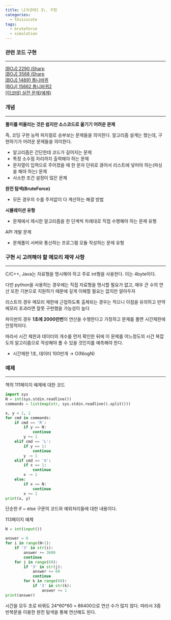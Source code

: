 ```yaml
---
title: \[이코테] 3\. 구현
categories: 
  - thisiscote
tags: 
  - bruteforce
  - simulation
---
```


### 관련 코드 구현

---

[[BOJ] 2290 iSharp](http://akgop.github.io/boj/BOJ2290/)<br>
[[BOJ] 3568 iSharp](http://akgop.github.io/boj/BOJ3568/)<br>
[[BOJ] 14891 톱니바퀴](http://akgop.github.io/boj/BOJ14891/)<br>
[[BOJ] 15662 톱니바퀴2](http://akgop.github.io/boj/BOJ15662/)<br>
[[이코테] 실전 문제(예제)](http://akgop.github.io/thisiscote/thisiscote_31/)


### 개념

---

**풀이를 떠올리는 것은 쉽지만 소스코드로 옮기기 어려운 문제**

즉, 코딩 구현 능력 피지컬로 승부보는 문제들을 의미한다. 알고리즘 설계는 했는데, 구현하기가 어려운 문제들을 의미한다.

- 알고리즘은 간단한데 코드가 길어지는 문제
- 특정 소수점 자리까지 출력해야 하는 문제
- 문자열이 입력으로 주어졌을 때 한 문자 단위로 끊어서 리스트에 넣어야 하는(파싱을 해야 하는) 문제
- 사소한 조건 설정이 많은 문제

**완전 탐색(BruteForce)**

- 모든 경우의 수를 주저없이 다 계산하는 해결 방법

**시뮬레이션 유형**

- 문제에서 제시한 알고리즘을 한 단계씩 차례대로 직접 수행해야 하는 문제 유형

API 개발 문제

- 문제풀이 서버와 통신하는 프로그램 모듈 작성하는 문제 유형

### 구현 시 고려해야 할 메모리 제약 사항

---

C/C++, Java는 자료형을 명시해야 하고 주로 int형을 사용한다. 이는 4byte이다.

다만 python을 사용하는 경우에는 직접 자료형을 명시할 필요가 없고, 매우 큰 수의 연산 또한 기본으로 지원하기 때문에 깊게 이해할 필요는 없지만 알아두자

리스트의 경우 메모리 제한에 근접하도록 출제되는 경우는 적으니 이점을 유의하고 만약 메모리 초과라면 잘못 구현했을 가능성이 높다

파이썬의 경우 **1초에 2000만번**의 연산을 수행한다고 가정하고 문제를 풀면 시간제한에 안정적이다.

따라서 시간 제한과 데이터의 개수를 먼저 확인한 뒤에 이 문제를 어느정도의 시간 복잡도의 알고리즘으로 작성해야 풀 수 있을 것인지를 예측해야 한다.

- 시간제한 1초, 데이터 100만개 → O(NlogN)

### 예제

---

책의 111페이지 예제에 대한 코드

```python
import sys
N = int(sys.stdin.readline())
commands = list(map(str, sys.stdin.readline().split()))

x, y = 1, 1
for cmd in commands:
    if cmd == 'R':
        if y == N:
            continue
        y += 1
    elif cmd == 'L':
        if y == 1:
            continue
        y -= 1
    elif cmd == 'U':
        if x == 1:
            continue
        x -= 1
    else:
        if x == N:
            continue
        x += 1
print(x, y)
```

단순한 if ~ else 구문의 코드와 예외처리들에 대한 내용이다. 

113페이지 예제

```python
N = int(input())

answer = 0
for i in range(N+1):
    if '3' in str(i):
        answer += 3600
        continue
    for j in range(60):
        if '3' in str(j):
            answer += 60
            continue
        for k in range(60):
            if '3' in str(k):
                answer += 1
print(answer)
```

시간을 모두 초로 바꿔도 24\*60\*60 = 86400으로 연산 수가 많지 않다. 따라서 3중 반복문을 이용한 완전 탐색을 통해 연산해도 된다. 
